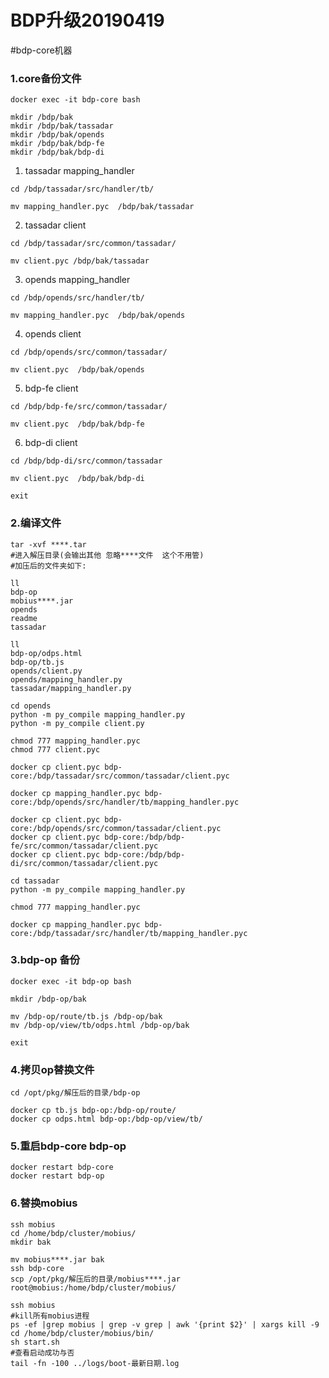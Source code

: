 # BDP升级20190419



#bdp-core机器

### 1.core备份文件

```shell
docker exec -it bdp-core bash

mkdir /bdp/bak
mkdir /bdp/bak/tassadar
mkdir /bdp/bak/opends
mkdir /bdp/bak/bdp-fe
mkdir /bdp/bak/bdp-di
```

1. tassadar mapping_handler

```shell
cd /bdp/tassadar/src/handler/tb/

mv mapping_handler.pyc  /bdp/bak/tassadar
```

2. tassadar client

```shell
cd /bdp/tassadar/src/common/tassadar/

mv client.pyc /bdp/bak/tassadar
```



3. opends mapping_handler

```shell
cd /bdp/opends/src/handler/tb/

mv mapping_handler.pyc  /bdp/bak/opends
```



4. opends client
   	

```shell
cd /bdp/opends/src/common/tassadar/

mv client.pyc  /bdp/bak/opends
```

5. bdp-fe client	

```shell
cd /bdp/bdp-fe/src/common/tassadar/

mv client.pyc  /bdp/bak/bdp-fe
```

6. bdp-di client
   	

```shell
cd /bdp/bdp-di/src/common/tassadar

mv client.pyc  /bdp/bak/bdp-di

exit
```


### 2.编译文件

```shell
tar -xvf ****.tar
#进入解压目录(会输出其他 忽略****文件  这个不用管)
#加压后的文件夹如下:

ll 
bdp-op 
mobius****.jar
opends
readme
tassadar

ll 
bdp-op/odps.html
bdp-op/tb.js
opends/client.py
opends/mapping_handler.py
tassadar/mapping_handler.py

cd opends
python -m py_compile mapping_handler.py
python -m py_compile client.py

chmod 777 mapping_handler.pyc
chmod 777 client.pyc

docker cp client.pyc bdp-core:/bdp/tassadar/src/common/tassadar/client.pyc 

docker cp mapping_handler.pyc bdp-core:/bdp/opends/src/handler/tb/mapping_handler.pyc 

docker cp client.pyc bdp-core:/bdp/opends/src/common/tassadar/client.pyc 
docker cp client.pyc bdp-core:/bdp/bdp-fe/src/common/tassadar/client.pyc 
docker cp client.pyc bdp-core:/bdp/bdp-di/src/common/tassadar/client.pyc 

cd tassadar
python -m py_compile mapping_handler.py

chmod 777 mapping_handler.pyc

docker cp mapping_handler.pyc bdp-core:/bdp/tassadar/src/handler/tb/mapping_handler.pyc

```



### 3.bdp-op 备份

```shell
docker exec -it bdp-op bash

mkdir /bdp-op/bak

mv /bdp-op/route/tb.js /bdp-op/bak
mv /bdp-op/view/tb/odps.html /bdp-op/bak

exit 
```



### 4.拷贝op替换文件

```shell
cd /opt/pkg/解压后的目录/bdp-op

docker cp tb.js bdp-op:/bdp-op/route/
docker cp odps.html bdp-op:/bdp-op/view/tb/
```





### 5.重启bdp-core bdp-op  

```shell
docker restart bdp-core 
docker restart bdp-op 
```





### 6.替换mobius

```shell
ssh mobius
cd /home/bdp/cluster/mobius/
mkdir bak

mv mobius****.jar bak
ssh bdp-core 
scp /opt/pkg/解压后的目录/mobius****.jar root@mobius:/home/bdp/cluster/mobius/

ssh mobius
#kill所有mobius进程
ps -ef |grep mobius | grep -v grep | awk '{print $2}' | xargs kill -9
cd /home/bdp/cluster/mobius/bin/
sh start.sh
#查看启动成功与否
tail -fn -100 ../logs/boot-最新日期.log 
```



